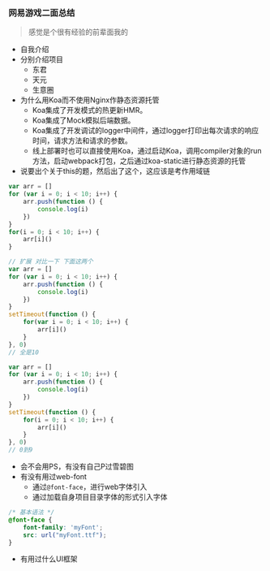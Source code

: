 ### 网易游戏二面总结

> 感觉是个很有经验的前辈面我的

- 自我介绍
- 分别介绍项目
  - 东君
  - 天元
  - 生意圈
- 为什么用Koa而不使用Nginx作静态资源托管
  - Koa集成了开发模式的热更新HMR。
  - Koa集成了Mock模拟后端数据。
  - Koa集成了开发调试的logger中间件，通过logger打印出每次请求的响应时间，请求方法和请求的参数。
  - 线上部署时也可以直接使用Koa，通过启动Koa，调用compiler对象的run方法，启动webpack打包，之后通过koa-static进行静态资源的托管
- 说要出个关于this的题，然后出了这个，这应该是考作用域链

```js
var arr = []
for (var i = 0; i < 10; i++) {
    arr.push(function () {
        console.log(i)
    })
}
for(i = 0; i < 10; i++) {
    arr[i]()
}

// 扩展 对比一下 下面这两个
var arr = []
for (var i = 0; i < 10; i++) {
    arr.push(function () {
        console.log(i)
    })
}
setTimeout(function () {
    for(var i = 0; i < 10; i++) {
        arr[i]()
    }
}, 0)
// 全是10

var arr = []
for (var i = 0; i < 10; i++) {
    arr.push(function () {
        console.log(i)
    })
}
setTimeout(function () {
    for(i = 0; i < 10; i++) {
        arr[i]()
    }
}, 0)
// 0到9
```

- 会不会用PS，有没有自己P过雪碧图
- 有没有用过web-font
  - 通过`@font-face`，进行web字体引入
  - 通过加载自身项目目录字体的形式引入字体

```css
/* 基本语法 */
@font-face {
    font-family: 'myFont';
    src: url("myFont.ttf");
}
```

- 有用过什么UI框架